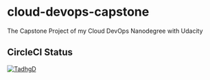 # cloud-devops-capstone
The Capstone Project of my Cloud DevOps Nanodegree with Udacity

## CircleCI Status

[![TadhgD](https://circleci.com/gh/TadhgD/cloud-devops-capstone.svg?style=svg)](https://app.circleci.com/pipelines/github/TadhgD/cloud-devops-capstone)
